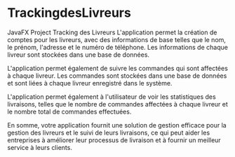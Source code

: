 # TrackingdesLivreurs
JavaFX Project 
Tracking des Livreurs 
L'application permet la création de comptes pour les livreurs, avec des informations de base telles que le nom, le prénom, l'adresse et le numéro de téléphone. Les informations de chaque livreur sont stockées dans une base de données.

L'application permet également de suivre les commandes qui sont affectées à chaque livreur. Les commandes sont stockées dans une base de données et sont liées à chaque livreur enregistré dans le système.

L'application permet également à l'utilisateur de voir les statistiques des livraisons, telles que le nombre de commandes affectées à chaque livreur et le nombre total de commandes effectuées.

En somme, votre application fournit une solution de gestion efficace pour la gestion des livreurs et le suivi de leurs livraisons, ce qui peut aider les entreprises à améliorer leur processus de livraison et à fournir un meilleur service à leurs clients.
